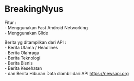 # BreakingNyus
Fitur : 
<br>- Menggunakan Fast Android Networking
<br>- Menggunakan Glide 
        
Berita yg ditampilkan dari API :
<br>- Berita Utama / Headlines
<br>- Berita Olahraga
<br>- Berita Teknologi
<br>- Berita Bisnis 
<br>- Berita Kesehatan 
<br>- dan Berita Hiburan  Data diambil dari API https://newsapi.org
